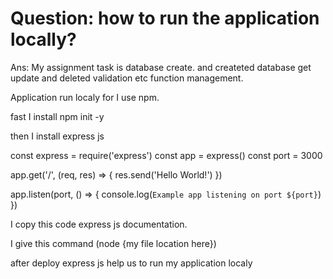 # Question: how to run the application locally?

Ans: My assignment task is database create. and createted database get update and deleted validation etc function management.

Application run localy for I use npm.

fast I install npm init -y

then I install express js

const express = require('express')
const app = express()
const port = 3000

app.get('/', (req, res) => {
res.send('Hello World!')
})

app.listen(port, () => {
console.log(`Example app listening on port ${port}`)
})

I copy this code express js documentation.

I give this command (node {my file location here})

after deploy express js help us to run my application localy
